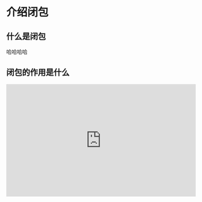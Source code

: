 # 介绍闭包

## 什么是闭包

哈哈哈哈

## 闭包的作用是什么

<iframe height="300" style="width: 100%;" scrolling="no" title="lodash isEmpty Demo" src="https://codepen.io/myogeshchavan97/embed/PowLwWG?default-tab=html%2Cresult" frameborder="no" loading="lazy" allowtransparency="true" allowfullscreen="true">
  See the Pen <a href="https://codepen.io/myogeshchavan97/pen/PowLwWG">
  lodash isEmpty Demo</a> by Yogesh (<a href="https://codepen.io/myogeshchavan97">@myogeshchavan97</a>)
  on <a href="https://codepen.io">CodePen</a>.
</iframe>
